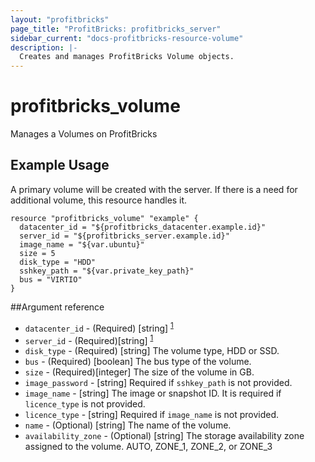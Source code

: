 ```yaml
---
layout: "profitbricks"
page_title: "ProfitBricks: profitbricks_server"
sidebar_current: "docs-profitbricks-resource-volume"
description: |-
  Creates and manages ProfitBricks Volume objects.
---
```


# profitbricks\_volume

Manages a Volumes on ProfitBricks

## Example Usage

A primary volume will be created with the server. If there is a need for additional volume, this resource handles it.

```
resource "profitbricks_volume" "example" {
  datacenter_id = "${profitbricks_datacenter.example.id}"
  server_id = "${profitbricks_server.example.id}"
  image_name = "${var.ubuntu}"
  size = 5
  disk_type = "HDD"
  sshkey_path = "${var.private_key_path}"
  bus = "VIRTIO"
}
```

##Argument reference

* `datacenter_id` - (Required) [string] <sup>[1](#myfootnote1)</sup>
* `server_id` - (Required)[string] <sup>[1](#myfootnote1)</sup>
* `disk_type` - (Required) [string] The volume type, HDD or SSD.
* `bus` - (Required) [boolean] The bus type of the volume.
* `size` -  (Required)[integer] The size of the volume in GB.
* `image_password` - [string] Required if `sshkey_path` is not provided.
* `image_name` - [string] The image or snapshot ID. It is required if `licence_type` is not provided.
* `licence_type` - [string] Required if `image_name` is not provided.
* `name` - (Optional) [string] The name of the volume.
* `availability_zone` - (Optional) [string] The storage availability zone assigned to the volume. AUTO, ZONE_1, ZONE_2, or ZONE_3